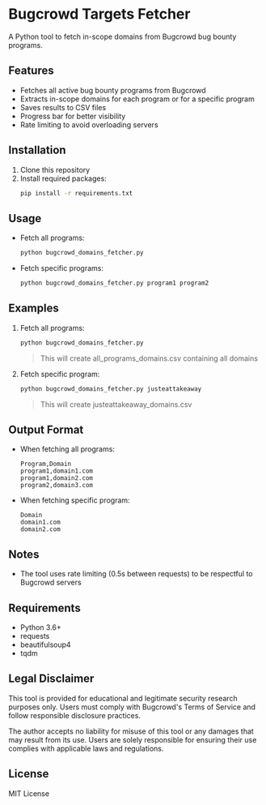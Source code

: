 # Bugcrowd Targets Fetcher

A Python tool to fetch in-scope domains from Bugcrowd bug bounty programs.

## Features
- Fetches all active bug bounty programs from Bugcrowd
- Extracts in-scope domains for each program or for a specific program
- Saves results to CSV files
- Progress bar for better visibility
- Rate limiting to avoid overloading servers

## Installation
1. Clone this repository
2. Install required packages:
   ```bash
   pip install -r requirements.txt
   ```

## Usage
- Fetch all programs:
  ```bash
  python bugcrowd_domains_fetcher.py
  ```

- Fetch specific programs:
  ```bash
  python bugcrowd_domains_fetcher.py program1 program2
  ```

## Examples
1. Fetch all programs:
   ```bash
   python bugcrowd_domains_fetcher.py
   ```
   > This will create all_programs_domains.csv containing all domains

2. Fetch specific program:
   ```bash
   python bugcrowd_domains_fetcher.py justeattakeaway
   ```
   > This will create justeattakeaway_domains.csv

## Output Format
- When fetching all programs:
  ```
  Program,Domain
  program1,domain1.com
  program1,domain2.com
  program2,domain3.com
  ```

- When fetching specific program:
  ```
  Domain
  domain1.com
  domain2.com
  ```

## Notes
- The tool uses rate limiting (0.5s between requests) to be respectful to Bugcrowd servers

## Requirements
- Python 3.6+
- requests
- beautifulsoup4
- tqdm

## Legal Disclaimer
This tool is provided for educational and legitimate security research purposes only. Users must comply with Bugcrowd's Terms of Service and follow responsible disclosure practices.

The author accepts no liability for misuse of this tool or any damages that may result from its use. Users are solely responsible for ensuring their use complies with applicable laws and regulations.

## License
MIT License
